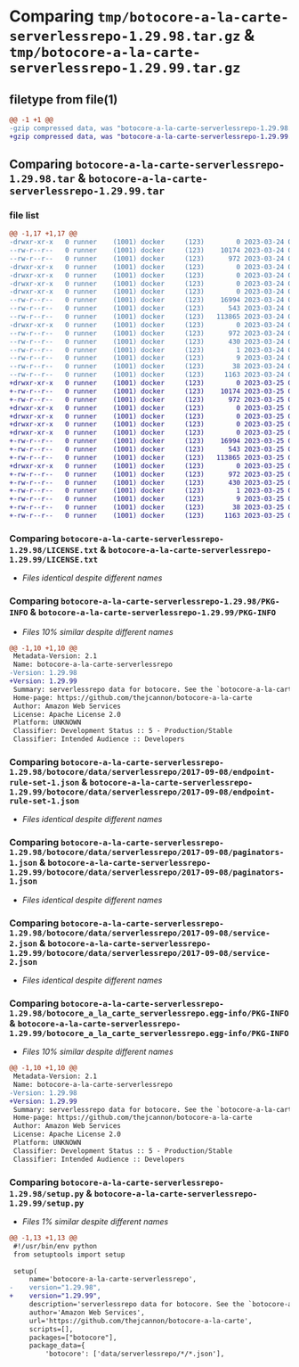 # Comparing `tmp/botocore-a-la-carte-serverlessrepo-1.29.98.tar.gz` & `tmp/botocore-a-la-carte-serverlessrepo-1.29.99.tar.gz`

## filetype from file(1)

```diff
@@ -1 +1 @@
-gzip compressed data, was "botocore-a-la-carte-serverlessrepo-1.29.98.tar", last modified: Fri Mar 24 01:24:45 2023, max compression
+gzip compressed data, was "botocore-a-la-carte-serverlessrepo-1.29.99.tar", last modified: Sat Mar 25 01:23:15 2023, max compression
```

## Comparing `botocore-a-la-carte-serverlessrepo-1.29.98.tar` & `botocore-a-la-carte-serverlessrepo-1.29.99.tar`

### file list

```diff
@@ -1,17 +1,17 @@
-drwxr-xr-x   0 runner    (1001) docker     (123)        0 2023-03-24 01:24:45.530193 botocore-a-la-carte-serverlessrepo-1.29.98/
--rw-r--r--   0 runner    (1001) docker     (123)    10174 2023-03-24 01:24:45.000000 botocore-a-la-carte-serverlessrepo-1.29.98/LICENSE.txt
--rw-r--r--   0 runner    (1001) docker     (123)      972 2023-03-24 01:24:45.530193 botocore-a-la-carte-serverlessrepo-1.29.98/PKG-INFO
-drwxr-xr-x   0 runner    (1001) docker     (123)        0 2023-03-24 01:24:45.530193 botocore-a-la-carte-serverlessrepo-1.29.98/botocore/
-drwxr-xr-x   0 runner    (1001) docker     (123)        0 2023-03-24 01:24:45.530193 botocore-a-la-carte-serverlessrepo-1.29.98/botocore/data/
-drwxr-xr-x   0 runner    (1001) docker     (123)        0 2023-03-24 01:24:45.530193 botocore-a-la-carte-serverlessrepo-1.29.98/botocore/data/serverlessrepo/
-drwxr-xr-x   0 runner    (1001) docker     (123)        0 2023-03-24 01:24:45.530193 botocore-a-la-carte-serverlessrepo-1.29.98/botocore/data/serverlessrepo/2017-09-08/
--rw-r--r--   0 runner    (1001) docker     (123)    16994 2023-03-24 01:23:57.000000 botocore-a-la-carte-serverlessrepo-1.29.98/botocore/data/serverlessrepo/2017-09-08/endpoint-rule-set-1.json
--rw-r--r--   0 runner    (1001) docker     (123)      543 2023-03-24 01:23:57.000000 botocore-a-la-carte-serverlessrepo-1.29.98/botocore/data/serverlessrepo/2017-09-08/paginators-1.json
--rw-r--r--   0 runner    (1001) docker     (123)   113865 2023-03-24 01:23:57.000000 botocore-a-la-carte-serverlessrepo-1.29.98/botocore/data/serverlessrepo/2017-09-08/service-2.json
-drwxr-xr-x   0 runner    (1001) docker     (123)        0 2023-03-24 01:24:45.530193 botocore-a-la-carte-serverlessrepo-1.29.98/botocore_a_la_carte_serverlessrepo.egg-info/
--rw-r--r--   0 runner    (1001) docker     (123)      972 2023-03-24 01:24:45.000000 botocore-a-la-carte-serverlessrepo-1.29.98/botocore_a_la_carte_serverlessrepo.egg-info/PKG-INFO
--rw-r--r--   0 runner    (1001) docker     (123)      430 2023-03-24 01:24:45.000000 botocore-a-la-carte-serverlessrepo-1.29.98/botocore_a_la_carte_serverlessrepo.egg-info/SOURCES.txt
--rw-r--r--   0 runner    (1001) docker     (123)        1 2023-03-24 01:24:45.000000 botocore-a-la-carte-serverlessrepo-1.29.98/botocore_a_la_carte_serverlessrepo.egg-info/dependency_links.txt
--rw-r--r--   0 runner    (1001) docker     (123)        9 2023-03-24 01:24:45.000000 botocore-a-la-carte-serverlessrepo-1.29.98/botocore_a_la_carte_serverlessrepo.egg-info/top_level.txt
--rw-r--r--   0 runner    (1001) docker     (123)       38 2023-03-24 01:24:45.530193 botocore-a-la-carte-serverlessrepo-1.29.98/setup.cfg
--rw-r--r--   0 runner    (1001) docker     (123)     1163 2023-03-24 01:24:45.000000 botocore-a-la-carte-serverlessrepo-1.29.98/setup.py
+drwxr-xr-x   0 runner    (1001) docker     (123)        0 2023-03-25 01:23:15.349329 botocore-a-la-carte-serverlessrepo-1.29.99/
+-rw-r--r--   0 runner    (1001) docker     (123)    10174 2023-03-25 01:23:15.000000 botocore-a-la-carte-serverlessrepo-1.29.99/LICENSE.txt
+-rw-r--r--   0 runner    (1001) docker     (123)      972 2023-03-25 01:23:15.349329 botocore-a-la-carte-serverlessrepo-1.29.99/PKG-INFO
+drwxr-xr-x   0 runner    (1001) docker     (123)        0 2023-03-25 01:23:15.345329 botocore-a-la-carte-serverlessrepo-1.29.99/botocore/
+drwxr-xr-x   0 runner    (1001) docker     (123)        0 2023-03-25 01:23:15.345329 botocore-a-la-carte-serverlessrepo-1.29.99/botocore/data/
+drwxr-xr-x   0 runner    (1001) docker     (123)        0 2023-03-25 01:23:15.345329 botocore-a-la-carte-serverlessrepo-1.29.99/botocore/data/serverlessrepo/
+drwxr-xr-x   0 runner    (1001) docker     (123)        0 2023-03-25 01:23:15.345329 botocore-a-la-carte-serverlessrepo-1.29.99/botocore/data/serverlessrepo/2017-09-08/
+-rw-r--r--   0 runner    (1001) docker     (123)    16994 2023-03-25 01:22:12.000000 botocore-a-la-carte-serverlessrepo-1.29.99/botocore/data/serverlessrepo/2017-09-08/endpoint-rule-set-1.json
+-rw-r--r--   0 runner    (1001) docker     (123)      543 2023-03-25 01:22:12.000000 botocore-a-la-carte-serverlessrepo-1.29.99/botocore/data/serverlessrepo/2017-09-08/paginators-1.json
+-rw-r--r--   0 runner    (1001) docker     (123)   113865 2023-03-25 01:22:12.000000 botocore-a-la-carte-serverlessrepo-1.29.99/botocore/data/serverlessrepo/2017-09-08/service-2.json
+drwxr-xr-x   0 runner    (1001) docker     (123)        0 2023-03-25 01:23:15.345329 botocore-a-la-carte-serverlessrepo-1.29.99/botocore_a_la_carte_serverlessrepo.egg-info/
+-rw-r--r--   0 runner    (1001) docker     (123)      972 2023-03-25 01:23:15.000000 botocore-a-la-carte-serverlessrepo-1.29.99/botocore_a_la_carte_serverlessrepo.egg-info/PKG-INFO
+-rw-r--r--   0 runner    (1001) docker     (123)      430 2023-03-25 01:23:15.000000 botocore-a-la-carte-serverlessrepo-1.29.99/botocore_a_la_carte_serverlessrepo.egg-info/SOURCES.txt
+-rw-r--r--   0 runner    (1001) docker     (123)        1 2023-03-25 01:23:15.000000 botocore-a-la-carte-serverlessrepo-1.29.99/botocore_a_la_carte_serverlessrepo.egg-info/dependency_links.txt
+-rw-r--r--   0 runner    (1001) docker     (123)        9 2023-03-25 01:23:15.000000 botocore-a-la-carte-serverlessrepo-1.29.99/botocore_a_la_carte_serverlessrepo.egg-info/top_level.txt
+-rw-r--r--   0 runner    (1001) docker     (123)       38 2023-03-25 01:23:15.349329 botocore-a-la-carte-serverlessrepo-1.29.99/setup.cfg
+-rw-r--r--   0 runner    (1001) docker     (123)     1163 2023-03-25 01:23:15.000000 botocore-a-la-carte-serverlessrepo-1.29.99/setup.py
```

### Comparing `botocore-a-la-carte-serverlessrepo-1.29.98/LICENSE.txt` & `botocore-a-la-carte-serverlessrepo-1.29.99/LICENSE.txt`

 * *Files identical despite different names*

### Comparing `botocore-a-la-carte-serverlessrepo-1.29.98/PKG-INFO` & `botocore-a-la-carte-serverlessrepo-1.29.99/PKG-INFO`

 * *Files 10% similar despite different names*

```diff
@@ -1,10 +1,10 @@
 Metadata-Version: 2.1
 Name: botocore-a-la-carte-serverlessrepo
-Version: 1.29.98
+Version: 1.29.99
 Summary: serverlessrepo data for botocore. See the `botocore-a-la-carte` package for more info.
 Home-page: https://github.com/thejcannon/botocore-a-la-carte
 Author: Amazon Web Services
 License: Apache License 2.0
 Platform: UNKNOWN
 Classifier: Development Status :: 5 - Production/Stable
 Classifier: Intended Audience :: Developers
```

### Comparing `botocore-a-la-carte-serverlessrepo-1.29.98/botocore/data/serverlessrepo/2017-09-08/endpoint-rule-set-1.json` & `botocore-a-la-carte-serverlessrepo-1.29.99/botocore/data/serverlessrepo/2017-09-08/endpoint-rule-set-1.json`

 * *Files identical despite different names*

### Comparing `botocore-a-la-carte-serverlessrepo-1.29.98/botocore/data/serverlessrepo/2017-09-08/paginators-1.json` & `botocore-a-la-carte-serverlessrepo-1.29.99/botocore/data/serverlessrepo/2017-09-08/paginators-1.json`

 * *Files identical despite different names*

### Comparing `botocore-a-la-carte-serverlessrepo-1.29.98/botocore/data/serverlessrepo/2017-09-08/service-2.json` & `botocore-a-la-carte-serverlessrepo-1.29.99/botocore/data/serverlessrepo/2017-09-08/service-2.json`

 * *Files identical despite different names*

### Comparing `botocore-a-la-carte-serverlessrepo-1.29.98/botocore_a_la_carte_serverlessrepo.egg-info/PKG-INFO` & `botocore-a-la-carte-serverlessrepo-1.29.99/botocore_a_la_carte_serverlessrepo.egg-info/PKG-INFO`

 * *Files 10% similar despite different names*

```diff
@@ -1,10 +1,10 @@
 Metadata-Version: 2.1
 Name: botocore-a-la-carte-serverlessrepo
-Version: 1.29.98
+Version: 1.29.99
 Summary: serverlessrepo data for botocore. See the `botocore-a-la-carte` package for more info.
 Home-page: https://github.com/thejcannon/botocore-a-la-carte
 Author: Amazon Web Services
 License: Apache License 2.0
 Platform: UNKNOWN
 Classifier: Development Status :: 5 - Production/Stable
 Classifier: Intended Audience :: Developers
```

### Comparing `botocore-a-la-carte-serverlessrepo-1.29.98/setup.py` & `botocore-a-la-carte-serverlessrepo-1.29.99/setup.py`

 * *Files 1% similar despite different names*

```diff
@@ -1,13 +1,13 @@
 #!/usr/bin/env python
 from setuptools import setup
 
 setup(
     name='botocore-a-la-carte-serverlessrepo',
-    version="1.29.98",
+    version="1.29.99",
     description='serverlessrepo data for botocore. See the `botocore-a-la-carte` package for more info.',
     author='Amazon Web Services',
     url='https://github.com/thejcannon/botocore-a-la-carte',
     scripts=[],
     packages=["botocore"],
     package_data={
         'botocore': ['data/serverlessrepo/*/*.json'],
```


